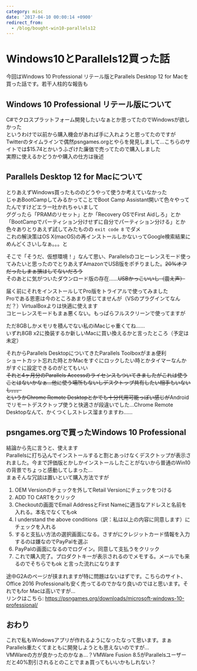 ```yaml
---
category: misc
date: '2017-04-10 00:00:14 +0900'
redirect_from:
  - /blog/bought-win10-parallels12
---
```


# Windows10とParallels12買った話

今回はWindows 10 Professional リテール版とParallels Desktop 12 for Macを買った話です。若干人柱的な報告も

<!--more-->


## Windows 10 Professional リテール版について
C#でクロスプラットフォーム開発したいなぁとか思ってたのでWindowsが欲しかった  
というわけで以前から購入機会があれば手に入れようと思ってたのですがTwitterのタイムラインで偶然psngames.orgとやらを発見しまして…こちらのサイトでは$15.74とかいうふざけた廉価で売ってたので購入しました  
実際に使えるかどうかや購入の仕方は後述

## Parallels Desktop 12 for Macについて
とりあえずWindows買ったもののどうやって使うか考えていなかった  
じゃあBootCampしてみるかってことでBoot Camp Assistant開いて色々やってたんですけどエラー吐かれちゃいまして  
ググったら「PRAMのリセット」とか「Recovery OSでFirst Aidしろ」とか「BootCampでパーティション分けせずに自分でパーティション分ける」とか色々ありとりあえず試してみたものの `exit code 8` でダメ  
これの解決策はOS X(macOS)の再インストールしかないってGoogle検索結果にめんどくさいしなぁ。。。と

そこで「そうだ、仮想環境！」なんて思い、Parallelsのコヒーレンスモード使ってみたいと思ったのでとりあえずAmazonでUSB版をポチりました。~~20%オフだったしまぁ損はしてないだろう~~  
そのあとに気がついたダウンロード版の存在……~~USBかっこいいし（震え声）~~

届く前にそれをインストールしてPro版をトライアルで使ってみました  
Proである恩恵は今のところあまり感じてませんが（VSのプラグインてなんだ？）VirtualBoxよりは快適に使えます  
コヒーレンスモードもまぁ悪くない。もっぱらフルスクリーンで使ってますが

ただ8GBしかメモリを積んでない私のiMacじゃ重くてね……  
いずれ8GB x2に換装するか新しいMacに買い換えるかと言ったところ（予定は未定）

それからParallels DesktopについてきたParallels Toolboxがまぁ便利  
ショートカット忘れた時とかMacをすぐにロックしたい時とかタイマーなんかがすぐに設定できるのがとてもいい  
~~それと4ヶ月分のParallels Accessのライセンスもついてきましたがこれは使うことはないかなぁ…他に使う場所もないしデスクトップ共有したい相手もいないし。。。  
というかChrome Remote Desktopとかでも十分代用可能っぽい感じが~~Androidでリモートデスクトップ使うと快適さが段違いでした…Chrome Remote Desktopなんて、かくつくしストレス溜まりますわ……

## psngames.orgで買ったWindows 10 Professional
結論から先に言うと、使えます  
Parallelsに打ち込んでインストールすると割とあっけなくデスクトップが表示されました。今まで評価版とかしかインストールしたことがないから普通のWin10の背景でちょっと感動してしまった…  
まぁそんな冗談は置いといて購入方法ですが
1. OEM Versionのチェックを外してRetail Versionにチェックをつける
2. ADD TO CARTをクリック
3. Checkoutの画面でEmail AddressとFirst Nameに適当なアドレスと名前を入れる。本名でなくてもok
4. I understand the above conditions（訳：私は以上の内容に同意します）にチェックを入れる
5. すると支払い方法の選択画面になる。さすがにクレジットカード情報を入力するのは嫌なのでPayPalを選ぶ
6. PayPalの画面になるのでログイン。同意して支払うをクリック
7. これで購入完了。プロダクトキーが表示されるのでメモする。メールでも来るのでそちらでもok
と言った流れになります

途中G2Aのページが挟まれますが特に問題はないはずです。こちらのサイト、Office 2016 Professionalも安く売ってるのでかなり良いのではと思います。それでもfor Macは高いですが…  
リンクはこちら: <https://psngames.org/downloads/microsoft-windows-10-professional/>

## おわり
これで私もWindowsアプリが作れるようになったなって思います。まぁParallels重たくてまともに開発しようとも思えないのですが…  
VMWareの方が良かったのかなぁ…？VMWare Fusion 8.5がParallelsユーザーだと40%割引されるとのことでまぁ買ってもいいかもしれない？
